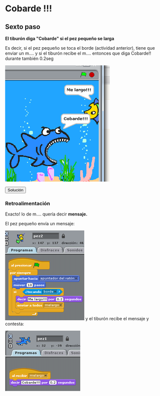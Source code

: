 
# Cobarde !!!

## Sexto paso

****El tiburón diga "Cobarde" si el pez pequeño se larga****

Es decir, si el pez pequeño se toca el borde (actividad anterior), tiene que enviar un m.... y si el tiburón recibe el m.... entonces que diga Cobarde!! durante también 0.2seg

![](img/4-5.png)
<script type="text/javascript">var feedback95_93text = "Solución";</script><input type="button" name="toggle-feedback-95_93" value="Solución" class="feedbackbutton" onclick="$exe.toggleFeedback(this,false);return false" />

### Retroalimentación

Exacto! lo de m.... quería decir **mensaje. <br />**

El pez pequeño envía un mensaje:

![](img/4-3.png)
y el tiburón recibe el mensaje y contesta:

![](img/4-4.png)
